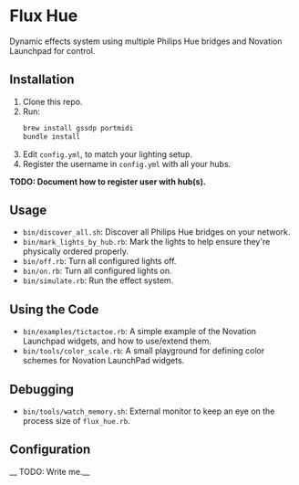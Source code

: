 # Flux Hue

Dynamic effects system using multiple Philips Hue bridges and Novation Launchpad for control.


## Installation

1. Clone this repo.
2. Run:
    ```bash
    brew install gssdp portmidi
    bundle install
    ```
3. Edit `config.yml`, to match your lighting setup.
4. Register the username in `config.yml` with all your hubs.

__TODO: Document how to register user with hub(s).__


## Usage

* `bin/discover_all.sh`: Discover all Philips Hue bridges on your network.
* `bin/mark_lights_by_hub.rb`: Mark the lights to help ensure they're physically ordered properly.
* `bin/off.rb`: Turn all configured lights off.
* `bin/on.rb`: Turn all configured lights on.
* `bin/simulate.rb`: Run the effect system.

## Using the Code

* `bin/examples/tictactoe.rb`: A simple example of the Novation Launchpad widgets, and how to use/extend them.
* `bin/tools/color_scale.rb`: A small playground for defining color schemes for Novation LaunchPad widgets.


## Debugging

* `bin/tools/watch_memory.sh`: External monitor to keep an eye on the process size of `flux_hue.rb`.


## Configuration

__ TODO: Write me.__
